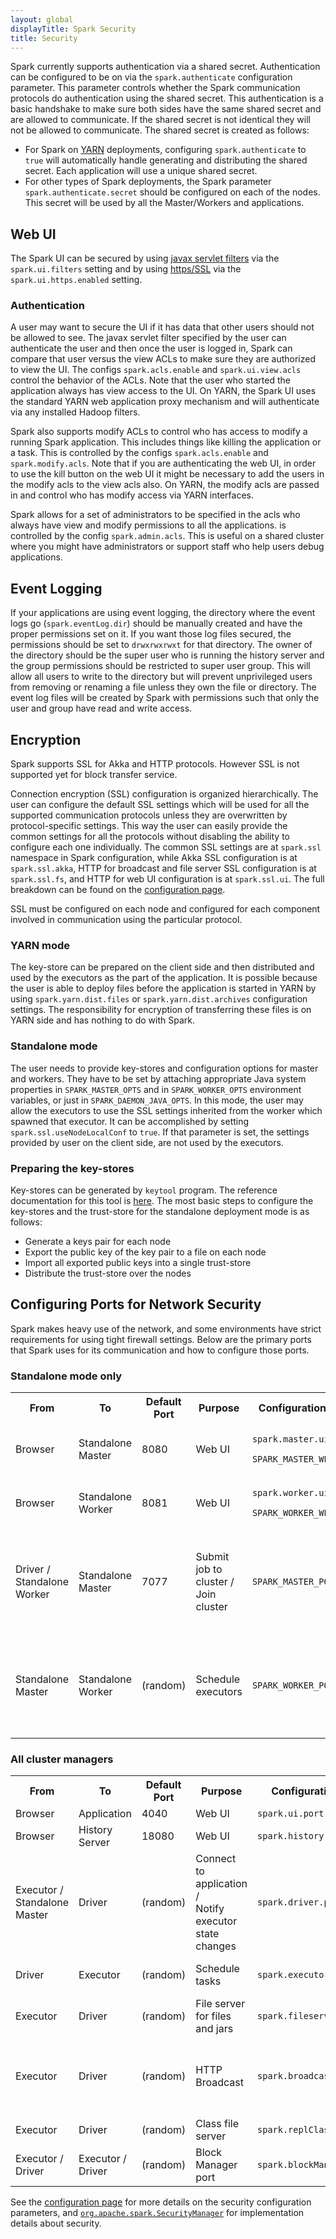 ```yaml
---
layout: global
displayTitle: Spark Security
title: Security
---
```


Spark currently supports authentication via a shared secret. Authentication can be configured to be
on via the `spark.authenticate` configuration parameter. This parameter controls whether the Spark
communication protocols do authentication using the shared secret. This authentication is a basic
handshake to make sure both sides have the same shared secret and are allowed to communicate. If the
shared secret is not identical they will not be allowed to communicate. The shared secret is created
as follows:

* For Spark on [YARN](running-on-yarn.html) deployments, configuring `spark.authenticate` to `true`
will automatically handle generating and distributing the shared secret. Each application will use
a unique shared secret.
* For other types of Spark deployments, the Spark parameter `spark.authenticate.secret` should be
configured on each of the nodes. This secret will be used by all the Master/Workers and applications.

## Web UI

The Spark UI can be secured by using [javax servlet filters](http://docs.oracle.com/javaee/6/api/javax/servlet/Filter.html)
via the `spark.ui.filters` setting and by using [https/SSL](http://en.wikipedia.org/wiki/HTTPS) via the `spark.ui.https.enabled` setting.

### Authentication

A user may want to secure the UI if it has data that other users should not be allowed to see. The
javax servlet filter specified by the user can authenticate the user and then once the user is logged
in, Spark can compare that user versus the view ACLs to make sure they are authorized to view the UI.
The configs `spark.acls.enable` and `spark.ui.view.acls` control the behavior of the ACLs. Note that
the user who started the application always has view access to the UI.  On YARN, the Spark UI uses
the standard YARN web application proxy mechanism and will authenticate via any installed Hadoop filters.

Spark also supports modify ACLs to control who has access to modify a running Spark application.
This includes things like killing the application or a task. This is controlled by the configs
`spark.acls.enable` and `spark.modify.acls`. Note that if you are authenticating the web UI, in order
to use the kill button on the web UI it might be necessary to add the users in the modify acls to
the view acls also. On YARN, the modify acls are passed in and control who has modify access via YARN interfaces.

Spark allows for a set of administrators to be specified in the acls who always have view and modify
 permissions to all the applications. is controlled by the config `spark.admin.acls`. This is useful
 on a shared cluster where you might have administrators or support staff who help users debug applications.

## Event Logging

If your applications are using event logging, the directory where the event logs go (`spark.eventLog.dir`)
should be manually created and have the proper permissions set on it. If you want those log files secured,
the permissions should be set to `drwxrwxrwxt` for that directory. The owner of the directory should
be the super user who is running the history server and the group permissions should be restricted to
super user group. This will allow all users to write to the directory but will prevent unprivileged
users from removing or renaming a file unless they own the file or directory. The event log files will
be created by Spark with permissions such that only the user and group have read and write access.

## Encryption

Spark supports SSL for Akka and HTTP protocols. However SSL is not supported yet for block transfer service.

Connection encryption (SSL) configuration is organized hierarchically. The user can configure the
default SSL settings which will be used for all the supported communication protocols unless they
are overwritten by protocol-specific settings. This way the user can easily provide the common settings
for all the protocols without disabling the ability to configure each one individually. The common SSL
settings are at `spark.ssl` namespace in Spark configuration, while Akka SSL configuration is at
`spark.ssl.akka`, HTTP for broadcast and file server SSL configuration is at `spark.ssl.fs`, and HTTP
for web UI configuration is at `spark.ssl.ui`. The full breakdown can be found on the [configuration page](configuration.html).

SSL must be configured on each node and configured for each component involved in communication using the particular protocol.

### YARN mode
The key-store can be prepared on the client side and then distributed and used by the executors as
the part of the application. It is possible because the user is able to deploy files before the application
is started in YARN by using `spark.yarn.dist.files` or `spark.yarn.dist.archives` configuration settings.
The responsibility for encryption of transferring these files is on YARN side and has nothing to do with Spark.

### Standalone mode
The user needs to provide key-stores and configuration options for master and workers. They have to
be set by attaching appropriate Java system properties in `SPARK_MASTER_OPTS` and in `SPARK_WORKER_OPTS`
environment variables, or just in `SPARK_DAEMON_JAVA_OPTS`. In this mode, the user may allow the executors
to use the SSL settings inherited from the worker which spawned that executor. It can be accomplished
by setting `spark.ssl.useNodeLocalConf` to `true`. If that parameter is set, the settings provided
by user on the client side, are not used by the executors.

### Preparing the key-stores
Key-stores can be generated by `keytool` program. The reference documentation for this tool is
[here](https://docs.oracle.com/javase/7/docs/technotes/tools/solaris/keytool.html). The most basic
steps to configure the key-stores and the trust-store for the standalone deployment mode is as
follows:
* Generate a keys pair for each node
* Export the public key of the key pair to a file on each node
* Import all exported public keys into a single trust-store
* Distribute the trust-store over the nodes

## Configuring Ports for Network Security

Spark makes heavy use of the network, and some environments have strict requirements for using tight
firewall settings.  Below are the primary ports that Spark uses for its communication and how to
configure those ports.

### Standalone mode only

<table class="table">
  <tr>
    <th>From</th><th>To</th><th>Default Port</th><th>Purpose</th><th>Configuration
    Setting</th><th>Notes</th>
  </tr>
  <tr>
    <td>Browser</td>
    <td>Standalone Master</td>
    <td>8080</td>
    <td>Web UI</td>
    <td><code>spark.master.ui.port /<br> SPARK_MASTER_WEBUI_PORT</code></td>
    <td>Jetty-based. Standalone mode only.</td>
  </tr>
  <tr>
    <td>Browser</td>
    <td>Standalone Worker</td>
    <td>8081</td>
    <td>Web UI</td>
    <td><code>spark.worker.ui.port /<br> SPARK_WORKER_WEBUI_PORT</code></td>
    <td>Jetty-based. Standalone mode only.</td>
  </tr>
  <tr>
    <td>Driver /<br> Standalone Worker</td>
    <td>Standalone Master</td>
    <td>7077</td>
    <td>Submit job to cluster /<br> Join cluster</td>
    <td><code>SPARK_MASTER_PORT</code></td>
    <td>Akka-based. Set to "0" to choose a port randomly. Standalone mode only.</td>
  </tr>
  <tr>
    <td>Standalone Master</td>
    <td>Standalone Worker</td>
    <td>(random)</td>
    <td>Schedule executors</td>
    <td><code>SPARK_WORKER_PORT</code></td>
    <td>Akka-based. Set to "0" to choose a port randomly. Standalone mode only.</td>
  </tr>
</table>

### All cluster managers

<table class="table">
  <tr>
    <th>From</th><th>To</th><th>Default Port</th><th>Purpose</th><th>Configuration
    Setting</th><th>Notes</th>
  </tr>
  <tr>
    <td>Browser</td>
    <td>Application</td>
    <td>4040</td>
    <td>Web UI</td>
    <td><code>spark.ui.port</code></td>
    <td>Jetty-based</td>
  </tr>
  <tr>
    <td>Browser</td>
    <td>History Server</td>
    <td>18080</td>
    <td>Web UI</td>
    <td><code>spark.history.ui.port</code></td>
    <td>Jetty-based</td>
  </tr>
  <tr>
    <td>Executor /<br> Standalone Master</td>
    <td>Driver</td>
    <td>(random)</td>
    <td>Connect to application /<br> Notify executor state changes</td>
    <td><code>spark.driver.port</code></td>
    <td>Akka-based. Set to "0" to choose a port randomly.</td>
  </tr>
  <tr>
    <td>Driver</td>
    <td>Executor</td>
    <td>(random)</td>
    <td>Schedule tasks</td>
    <td><code>spark.executor.port</code></td>
    <td>Akka-based. Set to "0" to choose a port randomly.</td>
  </tr>
  <tr>
    <td>Executor</td>
    <td>Driver</td>
    <td>(random)</td>
    <td>File server for files and jars</td>
    <td><code>spark.fileserver.port</code></td>
    <td>Jetty-based</td>
  </tr>
  <tr>
    <td>Executor</td>
    <td>Driver</td>
    <td>(random)</td>
    <td>HTTP Broadcast</td>
    <td><code>spark.broadcast.port</code></td>
    <td>Jetty-based. Not used by TorrentBroadcast, which sends data through the block manager
    instead.</td>
  </tr>
  <tr>
    <td>Executor</td>
    <td>Driver</td>
    <td>(random)</td>
    <td>Class file server</td>
    <td><code>spark.replClassServer.port</code></td>
    <td>Jetty-based. Only used in Spark shells.</td>
  </tr>
  <tr>
    <td>Executor / Driver</td>
    <td>Executor / Driver</td>
    <td>(random)</td>
    <td>Block Manager port</td>
    <td><code>spark.blockManager.port</code></td>
    <td>Raw socket via ServerSocketChannel</td>
  </tr>
</table>


See the [configuration page](configuration.html) for more details on the security configuration
parameters, and <a href="{{site.SPARK_GITHUB_URL}}/tree/master/core/src/main/scala/org/apache/spark/SecurityManager.scala">
<code>org.apache.spark.SecurityManager</code></a> for implementation details about security.
